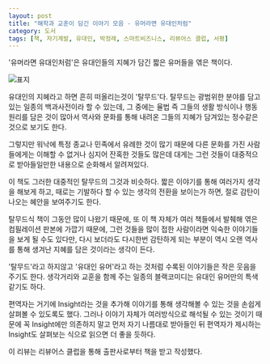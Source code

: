 ```yaml
---
layout: post
title: "해학과 교훈이 담긴 이야기 모음 - 유머라면 유대인처럼"
category: 도서
tags: [책, 자기계발, 유대인, 박정례, 스마트비즈니스, 리뷰어스 클럽, 서평]
---
```


'유머라면 유대인처럼'은
유대인들의 지혜가 담긴 짧은 유머들을 엮은 책이다.

![표지](https://images2.imgbox.com/a3/63/XL7ABws6_o.jpg)

유대인의 지혜라고 하면 흔히 떠올리는것이 '탈무드'다.
탈무드는 광범위한 분야를 담고있는 일종의 백과사전이라 할 수 있는데,
그 중에는 율법 즉 그들의 생활 방식이나 행동 원리를 담은 것이 많아서
역사와 문화를 통해 내려온 그들의 지혜가 담겨있는 정수같은 것으로 보기도 한다.

그렇지만 워낙에 특정 종교나 민족에서 유례한 것이 많기 때문에
다른 문화를 가진 사람들에게는 이해할 수 없거나
심지어 잔혹한 것들도 많은데
대게는 그런 것들이 대중적으로 받아들일만한 내용으로 순화해서 알려져있다.

이 책도 그러한 대중적인 탈무드의 그것과 비슷하다.
짧은 이야기를 통해 여러가지 생각을 해보게 하고,
때로는 기발하다 할 수 있는 생각의 전환을 보이는가 하면,
절로 감탄이 나오는 혜안을 보여주기도 한다.

탈무드식 책이 그동안 많이 나왔기 때문에,
또 이 책 자체가 여러 책들에서 발췌해 엮은 컴필레이션 판본에 가깝기 때문에,
그런 것들을 많이 접한 사람이라면 익숙한 이야기들을 보게 될 수도 있다만,
다시 보더라도 다시한번 감탄하게 되는 부분이 역시 오랜 역사를 통해 생겨난 지혜를 담은 것이라는 생각이 든다.

'탈무드'라고 하지않고 '유대인 유머'라고 하는 것처럼
수록된 이야기들은 작은 웃음을 주기도 한다.
생각거리와 교훈을 함께 주는 일종의 블랙코미디는 유대인 유머만의 특색 같기도 하다.

편역자는 거기에 Insight라는 것을 추가해
이야기를 통해 생각해볼 수 있는 것을 손쉽게 살펴볼 수 있도록도 했다.
그러나 이야기 자체가 여러방식으로 해석될 수 있는 것이기 때문에
꼭 Insight에만 의존하지 말고 먼저 자기 나름대로 받아들인 뒤
편역자가 제시하는 Insight도 살펴보는 식으로 읽으면 더 좋을 듯하다.



<div class="im im-info">
이 리뷰는 리뷰어스 클럽을 통해 출판사로부터 책을 받고 작성했다.
</div>
